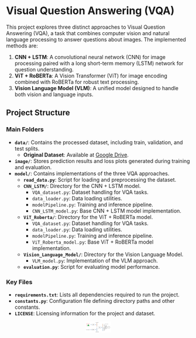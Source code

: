 # Visual Question Answering (VQA)

This project explores three distinct approaches to Visual Question Answering (VQA), a task that combines computer vision and natural language processing to answer questions about images. The implemented methods are:
1. **CNN + LSTM**: A convolutional neural network (CNN) for image processing paired with a long short-term memory (LSTM) network for question understanding.
2. **ViT + RoBERTa**: A Vision Transformer (ViT) for image encoding combined with RoBERTa for robust text processing.
3. **Vision Language Model (VLM)**: A unified model designed to handle both vision and language inputs.

## Project Structure

### Main Folders
- **`data/`**: Contains the processed dataset, including train, validation, and test splits.
  - **Original Dataset**: Available at [Google Drive](https://drive.google.com/file/d/1kc6XNqHZJg27KeBuoAoYj70_1rT92191/view?usp=sharing).
- **`image/`**: Stores prediction results and loss plots generated during training and evaluation.
- **`model/`**: Contains implementations of the three VQA approaches.
  - **`read_data.py`**: Script for loading and preprocessing the dataset.
  - **`CNN_LSTM/`**: Directory for the CNN + LSTM model.
    - `VQA_dataset.py`: Dataset handling for VQA tasks.
    - `data_loader.py`: Data loading utilities.
    - `modelPipeline.py`: Training and inference pipeline.
    - `CNN_LSTM_model.py`: Base CNN + LSTM model implementation.
  - **`ViT_Roberta/`**: Directory for the ViT + RoBERTa model.
    - `VQA_dataset.py`: Dataset handling for VQA tasks.
    - `data_loader.py`: Data loading utilities.
    - `modelPipeline.py`: Training and inference pipeline.
    - `ViT_Roberta_model.py`: Base ViT + RoBERTa model implementation.
  - **`Vision_Language_Model/`**: Directory for the Vision Language Model.
    - `VLM_model.py`: Implementation of the VLM approach.
  - **`evaluation.py`**: Script for evaluating model performance.

### Key Files
- **`requirements.txt`**: Lists all dependencies required to run the project.
- **`constants.py`**: Configuration file defining directory paths and other constants.
- **`LICENSE`**: Licensing information for the project and dataset.

<div style="text-align: center;">
    <img src="https://github.com/DANGKHOIk22/Project-Visual-Question-Answering/blob/main/image/VQA_FLOW.png?raw=true" width="70"/>
</div>
